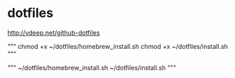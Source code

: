 # dotfiles
http://vdeep.net/github-dotfiles

"""
chmod +x ~/dotfiles/homebrew_install.sh
chmod +x ~/dotfiles/install.sh
"""

"""
~/dotfiles/homebrew_install.sh
~/dotfiles/install.sh
"""
